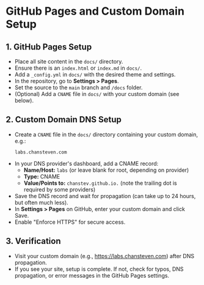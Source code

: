 # GitHub Pages and Custom Domain Setup

## 1. GitHub Pages Setup
- Place all site content in the `docs/` directory.
- Ensure there is an `index.html` or `index.md` in `docs/`.
- Add a `_config.yml` in `docs/` with the desired theme and settings.
- In the repository, go to **Settings > Pages**.
- Set the source to the `main` branch and `/docs` folder.
- (Optional) Add a `CNAME` file in `docs/` with your custom domain (see below).

## 2. Custom Domain DNS Setup
- Create a `CNAME` file in the `docs/` directory containing your custom domain, e.g.:
  ```
  labs.chansteven.com
  ```
- In your DNS provider's dashboard, add a CNAME record:
  - **Name/Host:** `labs` (or leave blank for root, depending on provider)
  - **Type:** CNAME
  - **Value/Points to:** `chanstev.github.io.` (note the trailing dot is required by some providers)
- Save the DNS record and wait for propagation (can take up to 24 hours, but often much less).
- In **Settings > Pages** on GitHub, enter your custom domain and click Save.
- Enable "Enforce HTTPS" for secure access.

## 3. Verification
- Visit your custom domain (e.g., https://labs.chansteven.com) after DNS propagation.
- If you see your site, setup is complete. If not, check for typos, DNS propagation, or error messages in the GitHub Pages settings. 